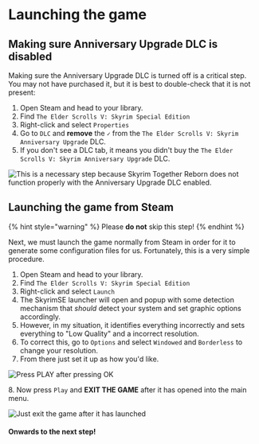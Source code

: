 # Launching the game

## Making sure Anniversary Upgrade DLC is disabled

Making sure the Anniversary Upgrade DLC is turned off is a critical step. You may not have purchased it, but it is best to double-check that it is not present:

1. Open Steam and head to your library.
2. Find `The Elder Scrolls V: Skyrim Special Edition`
3. Right-click and select `Properties`
4. Go to `DLC` and **remove** the `✓` from the `The Elder Scrolls V: Skyrim Anniversary Upgrade` DLC.
5. If you don't see a DLC tab, it means you didn't buy the `The Elder Scrolls V: Skyrim Anniversary Upgrade` DLC.

![This is a necessary step because Skyrim Together Reborn does not function properly with the Anniversary Upgrade DLC enabled.](https://i.imgur.com/ONE3S1W.gif)

## Launching the game from Steam

{% hint style="warning" %}
Please **do not** skip this step!
{% endhint %}

Next, we must launch the game normally from Steam in order for it to generate some configuration files for us. Fortunately, this is a very simple procedure.

1. Open Steam and head to your library.
2. Find `The Elder Scrolls V: Skyrim Special Edition`
3. Right-click and select `Launch`
4. The SkyrimSE launcher will open and popup with some detection mechanism that _should_ detect your system and set graphic options accordingly.
5. However, in my situation, it identifies everything incorrectly and sets everything to "Low Quality" and a incorrect resolution.
6. To correct this, go to `Options` and select `Windowed` and `Borderless` to change your resolution.
7. From there just set it up as how you'd like.

![Press PLAY after pressing OK](https://i.imgur.com/HtahO4y.gif)

8\. Now press `Play` and **EXIT THE GAME** after it has opened into the main menu.

![Just exit the game after it has launched](https://i.imgur.com/F1XqmTP.gif)

#### Onwards to the next step!
